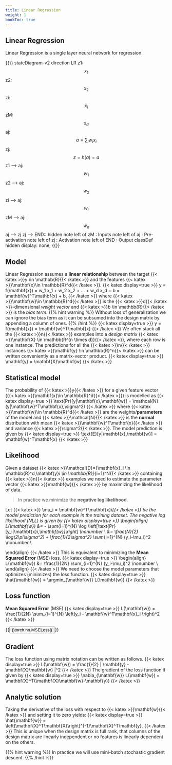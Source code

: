 ```yaml
---
title: Linear Regression
weight: 1
bookToc: true
---
```


## Linear Regression

Linear Regression is a single layer neural network for regression.

{{<mermaid>}}
stateDiagram-v2
    direction LR
    z1: $$x_1$$
    z2: $$x_2$$
    zi: $$x_i$$
    zM: $$x_d$$
    aj: $$a=\sum_i w_{i} x_i$$
    zj: $$z=h(a)=a$$
    z1 --> aj:$$w_{1}$$
    z2 --> aj:$$w_{2}$$
    zi --> aj:$$w_{i}$$
    zM --> aj:$$w_{d}$$
    aj --> zj
    zj --> END:::hidden
    note left of zM : Inputs
    note left of aj : Pre-activation
    note left of zj : Activation
    note left of END : Output
    classDef hidden display: none;
{{</mermaid>}}


## Model

Linear Regression assumes a **linear relationship** between the target {{< katex >}}y \in \mathbb{R}{{< /katex >}} and the features {{< katex >}}\mathbf{x}\in \mathbb{R}^d{{< /katex >}}.
{{< katex display=true >}}
y = f(\mathbf{x}) = w_1 x_1 + w_2 x_2 + ... + w_d x_d + b = \mathbf{w}^T\mathbf{x} + b,
{{< /katex >}}
where {{< katex >}}\mathbf{w}\in \mathbb{R}^d{{< /katex >}} is the {{< katex >}}d{{< /katex >}}-dimensional *weight vector* and {{< katex >}}b \in \mathbb{R}{{< /katex >}} is the *bias term*.
{{% hint warning %}}
Without loss of generalization we can ignore the bias term as it can be subsumed into the design matrix by appending a column of ones.
{{% /hint %}}
{{< katex display=true >}}
y = f(\mathbf{x}) = \mathbf{w}^T\mathbf{x}
{{< /katex >}}
We often stack all the {{< katex >}}n{{< /katex >}} examples into a *design matrix* {{< katex >}}\mathbf{X} \in \mathbb{R^{n \times d}}{{< /katex >}}, where each row is one instance. The predictions for all the {{< katex >}}n{{< /katex >}} instances {{< katex >}}\mathbf{y} \in \mathbb{R}^n{{< /katex >}} can be written conveniently as a matrix-vector product.
{{< katex display=true >}}
\mathbf{y} = \mathbf{X}\mathbf{w}
{{< /katex >}}

## Statistical model

The probability of {{< katex >}}y{{< /katex >}} for a given feature vector ({{< katex >}}\mathbf{x}\in \mathbb{R}^d{{< /katex >}}) is modelled as
{{< katex display=true >}}
\text{Pr}[y|\mathbf{x},\mathbf{w}] = \mathcal{N}(y|\mathbf{w}^T\mathbf{x},\sigma^2)
{{< /katex >}}
where {{< katex >}}\mathbf{w}\in \mathbb{R}^d{{< /katex >}} are the weights/**parameters** of the model and {{< katex >}}\mathcal{N}{{< /katex >}} is the **normal** distribution with mean {{< katex >}}\mathbf{w}^T\mathbf{x}{{< /katex >}} and variance {{< katex >}}\sigma^2{{< /katex >}}. The model prediction is given by
{{< katex display=true >}}
\text{E}[y|\mathbf{x},\mathbf{w}] = \mathbf{w}^T\mathbf{x}
{{< /katex >}}

## Likelihood

Given a dataset {{< katex >}}\mathcal{D}=\{\mathbf{x}_i \in \mathbb{R}^d,\mathbf{y}_i \in \mathbb{R}\}_{i=1}^N{{< /katex >}} containing {{< katex >}}n{{< /katex >}} examples we need to estimate the parameter vector {{< katex >}}\mathbf{w}{{< /katex >}} by maximizing the likelihood of data.

> In practice we minimize the **negative log likelihood**.

Let {{< katex >}} \mu_i = \mathbf{w}^T\mathbf{x}_i{{< /katex >}} be the model prediction for each example in the training dataset. The negative log likelihood (NLL) is given by
{{< katex display=true >}}
\begin{align}
L(\mathbf{w}) &= - \sum_{i=1}^{N} \log \left[\text{Pr}[y_i|\mathbf{x}_i,\mathbf{w}]\right] \nonumber \\
                       &= \frac{N}{2} \log(2\pi\sigma^2) + \frac{1}{2\sigma^2} \sum_{i=1}^{N} (y_i-\mu_i)^2 \nonumber \\

\end{align}
{{< /katex >}}
This is equivalent to minimizing the **Mean Squared Error** (MSE) loss.
{{< katex display=true >}}
\begin{align}
L(\mathbf{w}) &= \frac{1}{2N} \sum_{i=1}^{N} (y_i-\mu_i)^2 \nonumber \\
\end{align}
{{< /katex >}}
We need to choose the model parameters that optimizes (minimizes) the loss function.
{{< katex display=true >}}
\hat{\mathbf{w}} = \argmin_{\mathbf{w}} L(\mathbf{w})
{{< /katex >}}


## Loss function

**Mean Squared Error** (MSE)
{{< katex display=true >}}
L(\mathbf{w}) = \frac{1}{2N} \sum_{i=1}^{N}  \left(y_i - \mathbf{w}^T\mathbf{x}_i  \right)^2
{{< /katex >}}

{{<button href="https://pytorch.org/docs/stable/generated/torch.nn.MSELoss.html#torch.nn.MSELoss">}}torch.nn.MSELoss{{</button>}}


## Gradient
The loss function using matrix notation can be written as follows.
{{< katex display=true >}}
L(\mathbf{w}) = \frac{1}{2} \| \mathbf{y} - \mathbf{X}\mathbf{w} \|^2
{{< /katex >}}
The gradient of the loss function if given by
{{< katex display=true >}}
\nabla_{\mathbf{w}} L(\mathbf{w}) = \mathbf{X}^T(\mathbf{X}\mathbf{w}-\mathbf{y})
{{< /katex >}}


## Analytic solution

Taking the derivative of the loss with respect to {{< katex >}}\mathbf{w}{{< /katex >}} and setting it to zero yields:
{{< katex display=true >}}
\hat{\mathbf{w}} = \left(\mathbf{X}^T\mathbf{X}\right)^{-1}\mathbf{X}^T\mathbf{y}.
{{< /katex >}}
This is unique when the design matrix is full rank, that columns of the design matrix are linearly independent or no features is linearly dependent on the others.

{{% hint warning %}}
In practice we will use mini-batch stochastic gradient descent.
{{% /hint %}}
